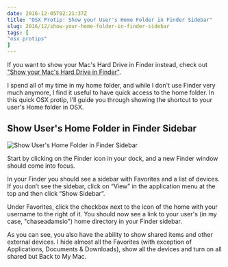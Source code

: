 ```yaml
---
date: 2016-12-05T02:21:37Z
title: "OSX Protip: Show your User's Home Folder in Finder Sidebar"
slug: 2016/12/show-your-home-folder-in-finder-sidebar
tags: [
"osx protips"
]
---
```


If you want to show your Mac's Hard Drive in Finder instead, check out ["Show your Mac's Hard Drive in Finder"](/2014/01/show-your-macs-hard-drive-in-finder-sidebar/).

I spend all of my time in my home folder, and while I don't use Finder very much anymore, I find it useful to have quick access to the home folder. In this quick OSX protip, I’ll guide you through showing the shortcut to your user's Home folder in OSX.

## Show User's Home Folder in Finder Sidebar

![Show User's Home Folder in Finder Sidebar](/img/finder-show-home.gif)

Start by clicking on the Finder icon in your dock, and a new Finder window should come into focus.

In your Finder you should see a sidebar with Favorites and a list of devices. If you don’t see the sidebar, click on “View” in the application menu at the top and then click “Show Sidebar”.

Under Favorites, click the checkbox next to the icon of the home with your username to the right of it. You should now see a link to your user's (in my case, "chaseadamsio") home directory in your Finder sidebar.

As you can see, you also have the ability to show shared items and other external devices. I hide almost all the Favorites (with exception of Applications, Documents &amp; Downloads), show all the devices and turn on all shared but Back to My Mac.

